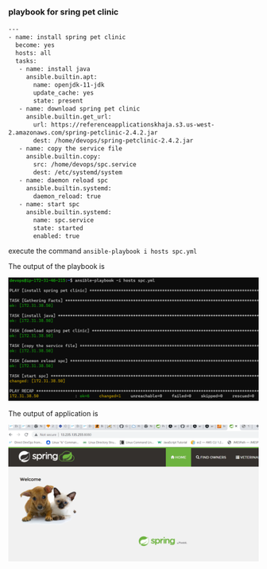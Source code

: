 ### playbook for sring pet clinic

```
---
- name: install spring pet clinic
  become: yes
  hosts: all
  tasks:
   - name: install java
     ansible.builtin.apt:
       name: openjdk-11-jdk
       update_cache: yes
       state: present
   - name: download spring pet clinic
     ansible.builtin.get_url:
       url: https://referenceapplicationskhaja.s3.us-west-2.amazonaws.com/spring-petclinic-2.4.2.jar
       dest: /home/devops/spring-petclinic-2.4.2.jar
   - name: copy the service file
     ansible.builtin.copy:
       src: /home/devops/spc.service
       dest: /etc/systemd/system
   - name: daemon reload spc
     ansible.builtin.systemd:
       daemon_reload: true
   - name: start spc
     ansible.builtin.systemd:
       name: spc.service
       state: started
       enabled: true

```
execute the command
`ansible-playbook i hosts spc.yml`

The output of the playbook is 

![preview](images/spc1.png)

The output of application is 

![preview](images/spc2.png)
